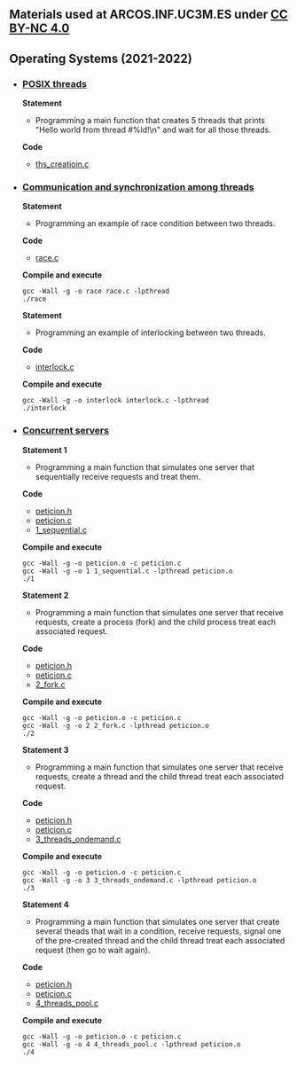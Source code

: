 ## Materials used at ARCOS.INF.UC3M.ES under [CC BY-NC 4.0](http://creativecommons.org/licenses/by-nc/4.0/) 

## Operating Systems (2021-2022)

 * ### <ins>POSIX threads</ins>
   **Statement**
     * Programming a main function that creates 5 threads that prints "Hello world from thread #%ld!\n" and wait for all those threads.
 
   **Code**
     * <a href="https://acaldero.github.io/labs/GII_Sistemas_Operativos/w6_threads/ths_creatjoin.c">ths_creatjoin.c</a>


 * ### <ins>Communication and synchronization among threads</ins>

   **Statement**
     * Programming an example of race condition between two threads.
 
   **Code**
     * <a href="https://acaldero.github.io/labs/GII_Sistemas_Operativos/w10_cns/race.c">race.c</a>

   **Compile and execute**
   ```
   gcc -Wall -g -o race race.c -lpthread
   ./race
   ```

   **Statement**
     * Programming an example of interlocking between two threads.
 
   **Code**
     * <a href="https://acaldero.github.io/labs/GII_Sistemas_Operativos/w10_cns/interlock.c">interlock.c</a>

   **Compile and execute**
   ```
   gcc -Wall -g -o interlock interlock.c -lpthread
   ./interlock
   ```


 * ### <ins>Concurrent servers</ins>

   **Statement 1**
     * Programming a main function that simulates one server that sequentially receive requests and treat them.

   **Code**
    * <a href="https://acaldero.github.io/labs/GII_Sistemas_Operativos/w11_servers/peticion.h">peticion.h</a>
    * <a href="https://acaldero.github.io/labs/GII_Sistemas_Operativos/w11_servers/peticion.c">peticion.c</a>
    * <a href="https://acaldero.github.io/labs/GII_Sistemas_Operativos/w11_servers/1_sequential.c">1_sequential.c</a>

   **Compile and execute**
   ```
   gcc -Wall -g -o peticion.o -c peticion.c
   gcc -Wall -g -o 1 1_sequential.c -lpthread peticion.o
   ./1
   ```


   **Statement 2**
     * Programming a main function that simulates one server that receive requests, create a process (fork) and the child process treat each associated request.

   **Code**
    * <a href="https://acaldero.github.io/labs/GII_Sistemas_Operativos/w11_servers/peticion.h">peticion.h</a>
    * <a href="https://acaldero.github.io/labs/GII_Sistemas_Operativos/w11_servers/peticion.c">peticion.c</a>
    * <a href="https://acaldero.github.io/labs/GII_Sistemas_Operativos/w11_servers/1_sequential.c">2_fork.c</a>

   **Compile and execute**
   ```
   gcc -Wall -g -o peticion.o -c peticion.c
   gcc -Wall -g -o 2 2_fork.c -lpthread peticion.o
   ./2
   ```


   **Statement 3**
     * Programming a main function that simulates one server that receive requests, create a thread and the child thread treat each associated request.

   **Code**
    * <a href="https://acaldero.github.io/labs/GII_Sistemas_Operativos/w11_servers/peticion.h">peticion.h</a>
    * <a href="https://acaldero.github.io/labs/GII_Sistemas_Operativos/w11_servers/peticion.c">peticion.c</a>
    * <a href="https://acaldero.github.io/labs/GII_Sistemas_Operativos/w11_servers/1_sequential.c">3_threads_ondemand.c</a>

   **Compile and execute**
   ```
   gcc -Wall -g -o peticion.o -c peticion.c
   gcc -Wall -g -o 3 3_threads_ondemand.c -lpthread peticion.o
   ./3
   ```


   **Statement 4**
     * Programming a main function that simulates one server that create several theads that wait in a condition, receive requests, signal one of the pre-created thread and the child thread treat each associated request (then go to wait again).

   **Code**
    * <a href="https://acaldero.github.io/labs/GII_Sistemas_Operativos/w11_servers/peticion.h">peticion.h</a>
    * <a href="https://acaldero.github.io/labs/GII_Sistemas_Operativos/w11_servers/peticion.c">peticion.c</a>
    * <a href="https://acaldero.github.io/labs/GII_Sistemas_Operativos/w11_servers/1_sequential.c">4_threads_pool.c</a>

   **Compile and execute**
   ```
   gcc -Wall -g -o peticion.o -c peticion.c
   gcc -Wall -g -o 4 4_threads_pool.c -lpthread peticion.o
   ./4
   ```

